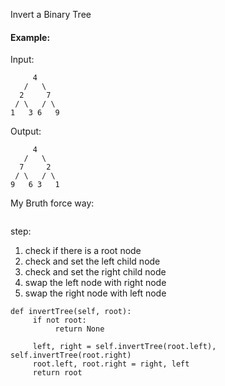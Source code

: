 Invert a Binary Tree

#### Example:
Input:  
```
     4
   /   \
  2     7
 / \   / \
1   3 6   9
```

Output: 
```
     4
   /   \
  7     2
 / \   / \
9   6 3   1
```

My Bruth force way:
```python
```
step:
1. check if there is a root node
2. check and set the left child node
3. check and set the right child node
3. swap the left node with right node
4. swap the right node with left node
```
def invertTree(self, root):
     if not root:
          return None
     
     left, right = self.invertTree(root.left), self.invertTree(root.right)
     root.left, root.right = right, left
     return root
```

